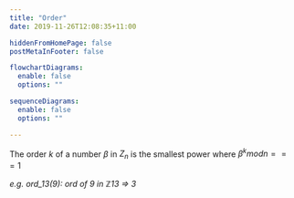 ```yaml
---
title: "Order"
date: 2019-11-26T12:08:35+11:00

hiddenFromHomePage: false
postMetaInFooter: false

flowchartDiagrams:
  enable: false
  options: ""

sequenceDiagrams: 
  enable: false
  options: ""

---
```


The order $k$ of a number $\beta$ in $Z_n$ is the smallest power where $\beta^k mod n === 1$

_e.g. ord_13(9): ord of 9 in ℤ13 => 3_
